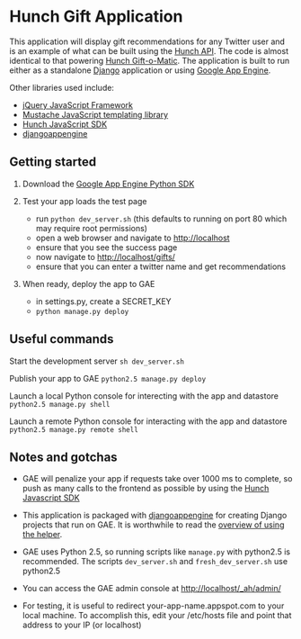 Hunch Gift Application
================================

This application will display gift recommendations for any Twitter
user and is an example of what can be built using the [Hunch
API](http://hunch.com/developers/). The code is almost identical to
that powering [Hunch Gift-o-Matic](http://hunch.com/apps/gifts). The
application is built to run either as a standalone
[Django](http://www.djangoproject.com/) application or using [Google
App Engine](http://code.google.com/appengine/).

Other libraries used include:

* [jQuery JavaScript Framework](http://jquery.com/)
* [Mustache JavaScript templating library](http://github.com/janl/mustache.js)
* [Hunch JavaScript SDK](http://hunch.com/developers/v1/resources/samples/)
* [djangoappengine](http://www.allbuttonspressed.com/projects/djangoappengine)


Getting started
---------------

1. Download the [Google App Engine Python SDK](http://code.google.com/appengine/downloads.html)

2. Test your app loads the test page
   * run `python dev_server.sh` (this defaults to running on port 80 which may require root permissions)
   * open a web browser and navigate to [http://localhost](http://localhost)
   * ensure that you see the success page
   * now navigate to [http://localhost/gifts/](http://localhost/gifts/)
   * ensure that you can enter a twitter name and get recommendations

3. When ready, deploy the app to GAE
   * in settings.py, create a SECRET_KEY
   * `python manage.py deploy`


Useful commands
---------------

Start the development server
`sh dev_server.sh`

Publish your app to GAE
`python2.5 manage.py deploy`

Launch a local Python console for interecting with the app and datastore
`python2.5 manage.py shell`

Launch a remote Python console for interacting with the app and datastore
`python2.5 manage.py remote shell`


Notes and gotchas
-----------------

* GAE will penalize your app if requests take over 1000 ms to complete, so
push as many calls to the frontend as possible by using the
[Hunch Javascript SDK](http://hunch.com/media/js/hunch-api.js)

* This application is packaged with [djangoappengine](http://www.allbuttonspressed.com/projects/djangoappengine)
for creating Django projects that run on GAE. It is worthwhile to read the [overview of using the helper](http://code.google.com/appengine/articles/django-nonrel.html).

* GAE uses Python 2.5, so running scripts like `manage.py` with python2.5 is
recommended. The scripts `dev_server.sh` and `fresh_dev_server.sh` use python2.5

* You can access the GAE admin console at [http://localhost/_ah/admin/](http://localhost/_ah/admin/)

* For testing, it is useful to redirect your-app-name.appspot.com to your local machine.
To accomplish this, edit your /etc/hosts file and point that address to your IP (or localhost)
